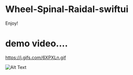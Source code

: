 # Wheel-Spinal-Raidal-swiftui

Enjoy!

#  demo video....


https://j.gifs.com/6XPXLn.gif





![Alt Text](https://j.gifs.com/6XPXLn.gif)
